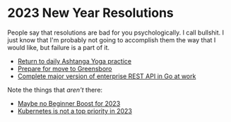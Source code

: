 # 2023 New Year Resolutions

People say that resolutions are bad for you psychologically. I call bullshit. I just know that I'm probably not going to accomplish them the way that I would like, but failure is a part of it.

* [Return to daily Ashtanga Yoga practice](../1896?L)
* [Prepare for move to Greensboro](../1897?L)
* [Complete major version of enterprise REST API in Go at work](../1898?L)

Note the things that *aren't* there:

* [Maybe no Beginner Boost for 2023](../1899?L)
* [Kubernetes is not a top priority in 2023](../1900?L)

